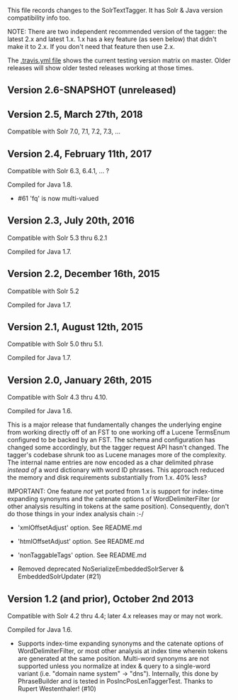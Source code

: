 This file records changes to the SolrTextTagger.  It has Solr & Java version compatibility info too.

NOTE: There are two independent recommended version of the tagger: the latest 2.x and latest 1.x.
1.x has a key feature (as seen below) that didn't make it to 2.x.  If you don't need that feature
then use 2.x.

The [.travis.yml file](.travis.yml) shows the current testing version matrix
on master.  Older releases will show older tested releases working at
those times.

## Version 2.6-SNAPSHOT (unreleased)

## Version 2.5, March 27th, 2018

Compatible with Solr 7.0, 7.1, 7.2, 7.3, ...

## Version 2.4, February 11th, 2017

Compatible with Solr 6.3, 6.4.1, ... ?

Compiled for Java 1.8.

* #61 'fq' is now multi-valued

## Version 2.3, July 20th, 2016

Compatible with Solr 5.3 thru 6.2.1

Compiled for Java 1.7.

## Version 2.2, December 16th, 2015

Compatible with Solr 5.2

Compiled for Java 1.7.

## Version 2.1, August 12th, 2015

Compatible with Solr 5.0 thru 5.1.

Compiled for Java 1.7.

## Version 2.0, January 26th, 2015

Compatible with Solr 4.3 thru 4.10.

Compiled for Java 1.6.

This is a major release that fundamentally changes the underlying engine from working directly off
of an FST to one working off a Lucene TermsEnum configured to be backed by an FST.  The
schema and configuration has changed some accordingly, but the tagger request API hasn't changed.
The tagger's codebase shrunk too as Lucene manages more of the complexity.
The internal name entries are now encoded as a char delimited phrase _instead of_ a word dictionary
with word ID phrases.  This approach reduced the memory and disk requirements substantially
from 1.x.  40% less?

IMPORTANT: One feature *not* yet ported from 1.x is support for index-time expanding synonyms
and the catenate options of WordDelimiterFilter (or other analysis resulting in tokens at the
same position).  Consequently, don't do those things in your index analysis chain :-/

 * 'xmlOffsetAdjust' option.  See README.md

 * 'htmlOffsetAdjust' option.  See README.md

 * 'nonTaggableTags' option.  See README.md
 
 * Removed deprecated NoSerializeEmbeddedSolrServer & EmbeddedSolrUpdater (\#21)

## Version 1.2 (and prior), October 2nd 2013

Compatible with Solr 4.2 thru 4.4; later 4.x releases may or may not work.

Compiled for Java 1.6.

 * Supports index-time expanding synonyms and the catenate options of WordDelimiterFilter, or most
 other analysis at index time wherein tokens are generated at the same position.
 Multi-word synonyms are not supported unless you normalize at index & query to a single-word
 variant (i.e. "domain name system" -> "dns").
 Internally, this done by PhraseBuilder and is tested in PosIncPosLenTaggerTest.
 Thanks to Rupert Westenthaler!  (\#10)